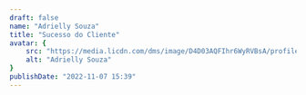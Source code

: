 ```yaml
---
draft: false
name: "Adrielly Souza"
title: "Sucesso do Cliente"
avatar: {
    src: "https://media.licdn.com/dms/image/D4D03AQFIhr6WyRVBsA/profile-displayphoto-shrink_800_800/0/1702300377008?e=1709164800&v=beta&t=dQQXxocEh5eFV0WnrWwWf5OofvIt_edOxxi4X6-NrhU",
    alt: "Adrielly Souza"
}
publishDate: "2022-11-07 15:39"
---
```

